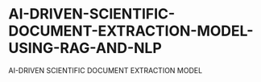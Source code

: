# AI-DRIVEN-SCIENTIFIC-DOCUMENT-EXTRACTION-MODEL-USING-RAG-AND-NLP
AI-DRIVEN SCIENTIFIC DOCUMENT EXTRACTION MODEL
